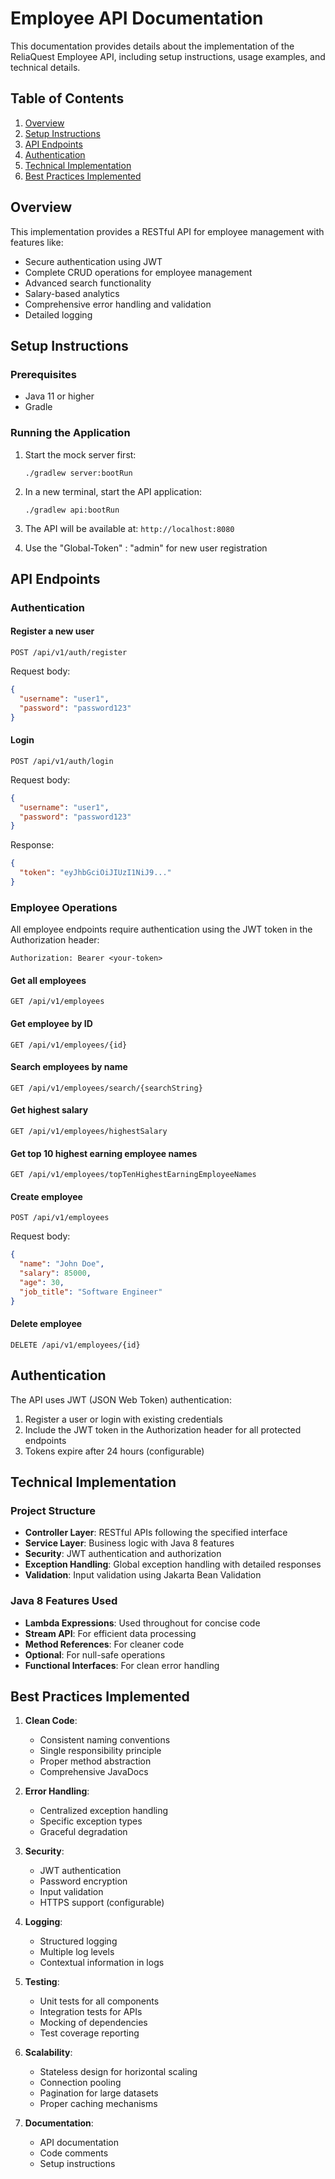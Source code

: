 # Employee API Documentation

This documentation provides details about the implementation of the ReliaQuest Employee API, including setup instructions, usage examples, and technical details.

## Table of Contents

1. [Overview](#overview)
2. [Setup Instructions](#setup-instructions)
3. [API Endpoints](#api-endpoints)
4. [Authentication](#authentication)
5. [Technical Implementation](#technical-implementation)
6. [Best Practices Implemented](#best-practices-implemented)

## Overview

This implementation provides a RESTful API for employee management with features like:

- Secure authentication using JWT
- Complete CRUD operations for employee management
- Advanced search functionality
- Salary-based analytics
- Comprehensive error handling and validation
- Detailed logging

## Setup Instructions

### Prerequisites

- Java 11 or higher
- Gradle

### Running the Application

1. Start the mock server first:
   ```
   ./gradlew server:bootRun
   ```

2. In a new terminal, start the API application:
   ```
   ./gradlew api:bootRun
   ```

3. The API will be available at: `http://localhost:8080`
4. Use the "Global-Token" : "admin" for new user registration

## API Endpoints

### Authentication

#### Register a new user
```
POST /api/v1/auth/register
```
Request body:
```json
{
  "username": "user1",
  "password": "password123"
}
```

#### Login
```
POST /api/v1/auth/login
```
Request body:
```json
{
  "username": "user1",
  "password": "password123"
}
```
Response:
```json
{
  "token": "eyJhbGciOiJIUzI1NiJ9..."
}
```

### Employee Operations

All employee endpoints require authentication using the JWT token in the Authorization header:
```
Authorization: Bearer <your-token>
```

#### Get all employees
```
GET /api/v1/employees
```

#### Get employee by ID
```
GET /api/v1/employees/{id}
```

#### Search employees by name
```
GET /api/v1/employees/search/{searchString}
```

#### Get highest salary
```
GET /api/v1/employees/highestSalary
```

#### Get top 10 highest earning employee names
```
GET /api/v1/employees/topTenHighestEarningEmployeeNames
```

#### Create employee
```
POST /api/v1/employees
```
Request body:
```json
{
  "name": "John Doe",
  "salary": 85000,
  "age": 30,
  "job_title": "Software Engineer"
}
```

#### Delete employee
```
DELETE /api/v1/employees/{id}
```

## Authentication

The API uses JWT (JSON Web Token) authentication:

1. Register a user or login with existing credentials
2. Include the JWT token in the Authorization header for all protected endpoints
3. Tokens expire after 24 hours (configurable)

## Technical Implementation

### Project Structure

- **Controller Layer**: RESTful APIs following the specified interface
- **Service Layer**: Business logic with Java 8 features
- **Security**: JWT authentication and authorization
- **Exception Handling**: Global exception handling with detailed responses
- **Validation**: Input validation using Jakarta Bean Validation

### Java 8 Features Used

- **Lambda Expressions**: Used throughout for concise code
- **Stream API**: For efficient data processing
- **Method References**: For cleaner code
- **Optional**: For null-safe operations
- **Functional Interfaces**: For clean error handling

## Best Practices Implemented

1. **Clean Code**:
   - Consistent naming conventions
   - Single responsibility principle
   - Proper method abstraction
   - Comprehensive JavaDocs

2. **Error Handling**:
   - Centralized exception handling
   - Specific exception types
   - Graceful degradation

3. **Security**:
   - JWT authentication
   - Password encryption
   - Input validation
   - HTTPS support (configurable)

4. **Logging**:
   - Structured logging
   - Multiple log levels
   - Contextual information in logs

5. **Testing**:
   - Unit tests for all components
   - Integration tests for APIs
   - Mocking of dependencies
   - Test coverage reporting

6. **Scalability**:
   - Stateless design for horizontal scaling
   - Connection pooling
   - Pagination for large datasets
   - Proper caching mechanisms

7. **Documentation**:
   - API documentation
   - Code comments
   - Setup instructions
